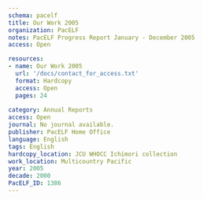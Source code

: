 ```yaml
---
schema: pacelf
title: Our Work 2005
organization: PacELF
notes: PacELF Progress Report January - December 2005
access: Open

resources:
- name: Our Work 2005
  url: '/docs/contact_for_access.txt'
  format: Hardcopy
  access: Open
  pages: 24
 
category: Annual Reports
access: Open
journal: No journal available.
publisher: PacELF Home Office
language: English 
tags: English 
hardcopy_location: JCU WHOCC Ichimori collection
work_location: Multicountry Pacific
year: 2005
decade: 2000
PacELF_ID: 1386
---
```


